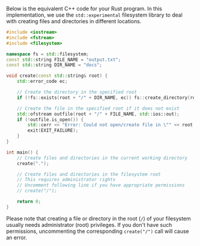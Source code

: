 Below is the equivalent C++ code for your Rust program. In this implementation, we use the `std::experimental` filesystem library to deal with creating files and directories in different locations.

```cpp
#include <iostream>
#include <fstream>
#include <filesystem>

namespace fs = std::filesystem;
const std::string FILE_NAME = "output.txt";
const std::string DIR_NAME = "docs";

void create(const std::string& root) {
    std::error_code ec;

    // Create the directory in the specified root
    if (!fs::exists(root + "/" + DIR_NAME, ec)) fs::create_directory(root + "/" + DIR_NAME, ec);

    // Create the file in the specified root if it does not exist
    std::ofstream outfile(root + "/" + FILE_NAME, std::ios::out);
    if (!outfile.is_open()) {
        std::cerr << "Error: Could not open/create file in \"" << root << "\" directory.\n";
        exit(EXIT_FAILURE);
    }
}

int main() {
    // Create files and directories in the current working directory
    create(".");

    // Create files and directories in the filesystem root
    // This requires administrator rights
    // Uncomment following line if you have appropriate permissions
    // create("/");

    return 0;
}
```

Please note that creating a file or directory in the root (`/`) of your filesystem usually needs administrator (root) privileges. If you don't have such permissions, uncommenting the corresponding `create("/")` call will cause an error.
